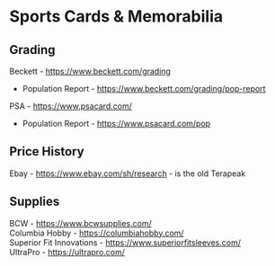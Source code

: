# Sports Cards & Memorabilia

## Grading

Beckett - https://www.beckett.com/grading<br />
- Population Report - https://www.beckett.com/grading/pop-report<br />

PSA - https://www.psacard.com/<br />
- Population Report - https://www.psacard.com/pop<br />

## Price History

Ebay - https://www.ebay.com/sh/research - is the old Terapeak<br />

## Supplies

BCW - https://www.bcwsupplies.com/<br />
Columbia Hobby - https://columbiahobby.com/<br />
Superior Fit Innovations - https://www.superiorfitsleeves.com/<br />
UltraPro - https://ultrapro.com/<br />
